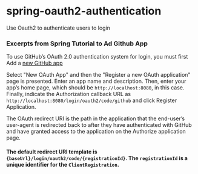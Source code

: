 # spring-oauth2-authentication
Use Oauth2 to authenticate users to login

### Excerpts from Spring Tutorial to Ad Github App

To use GitHub’s OAuth 2.0 authentication system for login, you must first Add a [new GitHub app](https://github.com/settings/developers)

Select "New OAuth App" and then the "Register a new OAuth application" page is presented. Enter an app name and description. Then, enter your app’s home page, which should be `http://localhost:8080`, in this case. Finally, indicate the Authorization callback URL as `http://localhost:8080/login/oauth2/code/github` and click Register Application.

The OAuth redirect URI is the path in the application that the end-user’s user-agent is redirected back to after they have authenticated with GitHub and have granted access to the application on the Authorize application page.

#### The default redirect URI template is `{baseUrl}/login/oauth2/code/{registrationId}`. The `registrationId` is a unique identifier for the `ClientRegistration`.
